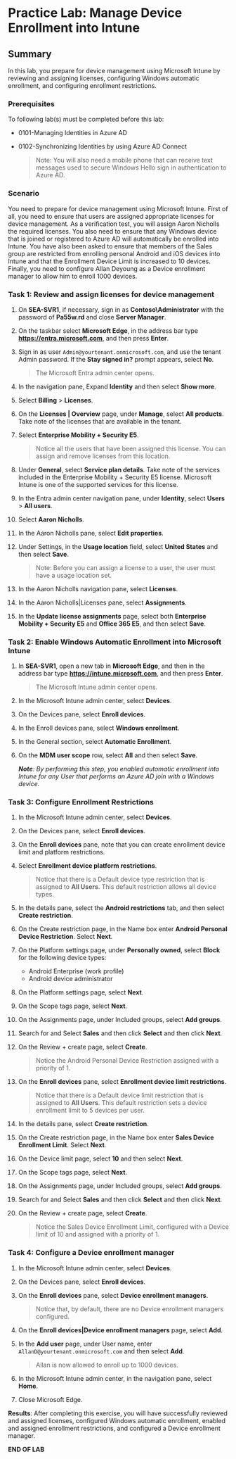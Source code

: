 # Practice Lab: Manage Device Enrollment into Intune

## Summary

In this lab, you prepare for device management using Microsoft Intune by reviewing and assigning licenses, configuring Windows automatic enrollment, and configuring enrollment restrictions. 

### Prerequisites

To following lab(s) must be completed before this lab:

- 0101-Managing Identities in Azure AD

- 0102-Synchronizing Identities by using Azure AD Connect

  > Note: You will also need a mobile phone that can receive text messages used to secure Windows Hello sign in authentication to Azure AD.

### Scenario

You need to prepare for device management using Microsoft Intune. First of all, you need to ensure that users are assigned appropriate licenses for device management. As a verification test, you will assign Aaron Nicholls the required licenses. You also need to ensure that any Windows device that is joined or registered to Azure AD will automatically be enrolled into Intune. You have also been asked to ensure that members of the Sales group are restricted from enrolling personal Android and iOS devices into Intune and that the Enrollment Device Limit is increased to 10 devices. Finally, you need to configure Allan Deyoung as a Device enrollment manager to allow him to enroll 1000 devices.

### Task 1: Review and assign licenses for device management

1. On **SEA-SVR1**, if necessary, sign in as **Contoso\\Administrator** with the password of **Pa55w.rd** and close **Server Manager**.

2. On the taskbar select **Microsoft Edge**, in the address bar type **https://entra.microsoft.com**, and then press **Enter**.

3. Sign in as user `Admin@yourtenant.onmicrosoft.com`, and use the tenant Admin password. If the **Stay signed in?** prompt appears, select **No**. 

   > The Microsoft Entra admin center opens.

4. In the navigation pane, Expand **Identity** and then select **Show more**.

5. Select **Billing** > **Licenses**.

6. On the **Licenses | Overview** page, under **Manage**, select **All products**. Take note of the licenses that are available in the tenant. 

7. Select **Enterprise Mobility + Security E5**. 
  
   > Notice all the users that have been assigned this license. You can assign and remove licenses from this location.

8. Under **General**, select **Service plan details**. Take note of the services included in the Enterprise Mobility + Security E5 license. Microsoft Intune is one of the supported services for this license.

9. In the Entra admin center navigation pane, under **Identity**, select **Users** > **All users**.

10. Select **Aaron Nicholls**.

11. In the Aaron Nicholls pane, select **Edit properties**.

12. Under Settings, in the **Usage location** field, select **United States** and then select **Save**.

    > Note: Before you can assign a license to a user, the user must have a usage location set.

13. In the Aaron Nicholls navigation pane, select **Licenses**.

14. In the Aaron Nicholls|Licenses pane, select **Assignments**.

15. In the **Update license assignments** page, select both **Enterprise Mobility + Security E5** and **Office 365 E5**, and then select **Save**.

### Task 2: Enable Windows Automatic Enrollment into Microsoft Intune

1. In **SEA-SVR1**, open a new tab in **Microsoft Edge**, and then in the address bar type **https://intune.microsoft.com**, and then press **Enter**. 

   > The Microsoft Intune admin center opens.

2. In the Microsoft Intune admin center, select **Devices**.

3. On the Devices pane, select **Enroll devices**.

4. In the Enroll devices pane, select **Windows enrollment**.

5. In the General section, select **Automatic Enrollment**.

6. On the **MDM user scope** row, select **All** and then select **Save**.

   _**Note**: By performing this step, you enabled automatic enrollment into Intune for any User that performs an Azure AD join with a Windows device._

### Task 3: Configure Enrollment Restrictions

1. In the Microsoft Intune admin center, select **Devices**.

2. On the Devices pane, select **Enroll devices**.

3. On the **Enroll devices** pane, note that you can create enrollment device limit and platform restrictions. 

4. Select **Enrollment device platform restrictions**. 

   > Notice that there is a Default device type restriction that is assigned to **All Users**. This default restriction allows all device types.

5. In the details pane, select the **Android restrictions** tab, and then select **Create restriction**.

6. On the Create restriction page, in the Name box enter **Android Personal Device Restriction**. Select **Next**.

7. On the Platform settings page, under **Personally owned**, select **Block** for the following device types:

   - Android Enterprise (work profile)
   - Android device administrator

8. On the Platform settings page, select **Next**.

9. On the Scope tags page, select **Next**.

10. On the Assignments page, under Included groups, select **Add groups**.

11. Search for and Select **Sales** and then click **Select** and then click **Next**.

12. On the Review + create page, select **Create**.

    > Notice the Android Personal Device Restriction assigned with a priority of 1.

13. On the **Enroll devices** pane, select **Enrollment device limit restrictions**. 

    > Notice that there is a Default device limit restriction that is assigned to **All Users**. This default restriction sets a device enrollment limit to 5 devices per user.

14. In the details pane, select **Create restriction**.

15. On the Create restriction page, in the Name box enter **Sales Device Enrollment Limit**. Select **Next**.

16. On the Device limit page, select **10** and then select **Next**.

17. On the Scope tags page, select **Next**.

18. On the Assignments page, under Included groups, select **Add groups**.

19. Search for and Select **Sales** and then click **Select** and then click **Next**.

20. On the Review + create page, select **Create**.

    > Notice the Sales Device Enrollment Limit, configured with a Device limit of 10 and assigned with a priority of 1.

### Task 4: Configure a Device enrollment manager

1. In the Microsoft Intune admin center, select **Devices**.

2. On the Devices pane, select **Enroll devices**.

3. On the **Enroll devices** pane, select **Device enrollment managers**. 

   > Notice that, by default, there are no Device enrollment managers configured.

4. On the **Enroll devices|Device enrollment managers** page, select **Add**.

5. In the **Add user** page, under User name, enter `AllanD@yourtenant.onmicrosoft.com` and then select **Add**.

   > Allan is now allowed to enroll up to 1000 devices.

6. In the Microsoft Intune admin center, in the navigation pane, select **Home**.

7. Close Microsoft Edge.

**Results**: After completing this exercise, you will have successfully reviewed and assigned licenses, configured Windows automatic enrollment, enabled and assigned enrollment restrictions, and configured a Device enrollment manager.


**END OF LAB**
